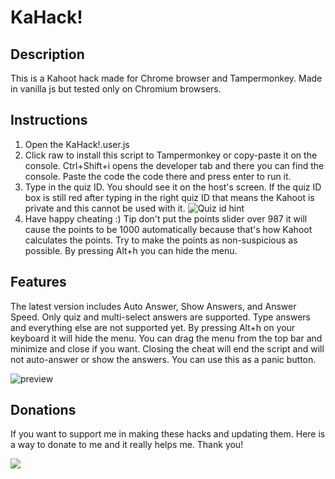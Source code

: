 # KaHack!

## Description
This is a Kahoot hack made for Chrome browser and Tampermonkey. Made in vanilla js but tested only on Chromium browsers.

## Instructions
 1. Open the KaHack!.user.js
 2. Click raw to install this script to Tampermonkey or copy-paste it on the console. Ctrl+Shift+i opens the developer tab and there you can find the console. Paste the code the code there and press enter to run it.
 3. Type in the quiz ID. You should see it on the host's screen. If the quiz ID box is still red after typing in the right quiz ID that means the Kahoot is private and this cannot be used with it.
![Quiz id hint](https://raw.githubusercontent.com/jokeri2222/Kahoot-Hack/master/quiz-id-hint.png)
 4. Have happy cheating :) Tip don't put the points slider over 987 it will cause the points to be 1000 automatically because that's how Kahoot calculates the points. Try to make the points as non-suspicious as possible. By pressing Alt+h you can hide the menu.

## Features
The latest version includes Auto Answer, Show Answers, and Answer Speed. Only quiz and multi-select answers are supported. Type answers and everything else are not supported yet. By pressing Alt+h on your keyboard it will hide the menu. You can drag the menu from the top bar and minimize and close if you want. Closing the cheat will end the script and will not auto-answer or show the answers. You can use this as a panic button.

![preview](https://raw.githubusercontent.com/jokeri2222/Kahoot-Hack/master/screenshot.png)

## Donations
If you want to support me in making these hacks and updating them. Here is a way to donate to me and it really helps me. Thank you!

[![](https://raw.githubusercontent.com/jokeri2222/Kahoot-Hack/master/paypal-donate-button.png)](https://www.paypal.com/donate/?hosted_button_id=DUXNZVDCDAQ8S)
